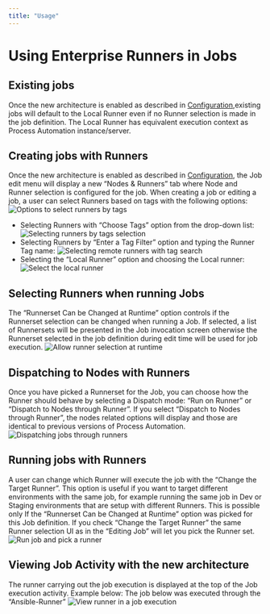 ```yaml
---
title: "Usage"
---
```


# Using Enterprise Runners in Jobs

## Existing jobs
Once the new architecture is enabled as described in [Configuration](/administration/runner/runner-setup.html),existing jobs will default to the Local Runner even if no Runner selection is made in the job definition. The Local Runner has equivalent execution context as Process Automation instance/server.

## Creating jobs with Runners

Once the new architecture is enabled as described in [Configuration](/administration/runner/runner-setup.html), the Job edit menu will display a new “Nodes & Runners” tab where Node and Runner selection is configured for the job. When creating a job or editing a job, a user can select Runners based on tags with the following options:
![Options to select runners by tags](@assets/img/runner-use-options.png)

- Selecting Runners with “Choose Tags” option from the drop-down list:
    ![Selecting runners by tags selection](@assets/img/runner-use-options-checkbox.png)
- Selecting Runners by “Enter a Tag Filter” option and typing the Runner Tag name:
    ![Selecting remote runners with tag search ](@assets/img/runner-use-options-textinput.png)
- Selecting the  “Local Runner” option and choosing the Local runner:
    ![Select the local runner](@assets/img/runner-use-options-local.png)

## Selecting Runners when running Jobs

The “Runnerset Can be Changed at Runtime” option controls if the Runnerset selection can be changed when running a Job. If selected, a list of Runnersets will be presented in the Job invocation screen otherwise the Runnerset selected in the job definition during edit time will be used for job execution.
![Allow runner selection at runtime](@assets/img/runner-use-options-changeatruntime.png)

## Dispatching to Nodes with Runners

Once you have picked a Runnerset for the Job, you can choose how the Runner should behave by selecting a Dispatch mode: “Run on Runner” or “Dispatch to Nodes through Runner”. If you select “Dispatch to Nodes through Runner”, the nodes related options will display and those are identical to previous versions of Process Automation.
![Dispatching jobs through runners](@assets/img/runner-use-dispatch-nodes.png)

## Running jobs with Runners

A user can change which Runner will execute the job with the “Change the Target Runner”. This option is useful if you want to target different environments with the same job, for example running the same job in Dev or Staging environments that are setup with different Runners. 
This is possible only If the “Runnerset Can be Changed at Runtime” option was picked for this Job definition. If you check “Change the Target Runner” the same Runner selection UI as in the “Editing Job” will let you pick the Runner set.
![Run job and pick a runner](@assets/img/runner-use-run-changeatruntime.png)

## Viewing Job Activity with the new architecture

The runner carrying out the job execution is displayed at the top of the Job execution activity. Example below: The job below was executed through the “Ansible-Runner”
![View runner in a job execution](@assets/img/runner-use-view-activity.png)

